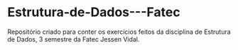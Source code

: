 # Estrutura-de-Dados---Fatec
Repositório criado para conter os exercícios feitos da disciplina de Estrutura de Dados, 3 semestre da Fatec Jessen Vidal.
